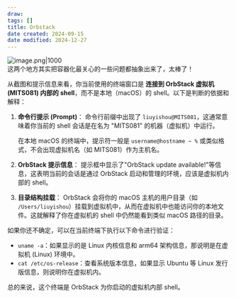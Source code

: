```yaml
---
draw:
tags: []
title: Orbstack
date created: 2024-09-15
date modified: 2024-12-27
---
```


![image.png|1000](https://imagehosting4picgo.oss-cn-beijing.aliyuncs.com/imagehosting/fix-dir%2Fpicgo%2Fpicgo-clipboard-images%2F2024%2F09%2F15%2F15-13-32-2a249c0f1962200ac555310c5b417ae8-202409151513791-1c49ce.png)  
这两个地方其实把容器化最关心的一些问题都抽象出来了，太棒了！

从截图和提示信息来看，你当前使用的终端窗口是 **连接到 OrbStack 虚拟机 (MITS081) 内部的 shell**，而不是本地（macOS）的 shell。以下是判断的依据和解释：

1. **命令行提示 (Prompt)**：
    命令行前缀中出现了 `liuyishou@MITS081`，这通常意味着你当前的 shell 会话是在名为 "MITS081" 的机器（虚拟机）中运行。
    

    在本地 macOS 的终端中，提示符一般是 `username@hostname ~ %` 或类似格式，不会出现虚拟机名（如 MITS081）作为主机名。

    
2. **OrbStack 提示信息**：
    提示框中显示了"OrbStack update available!"等信息，这表明当前的会话是通过 OrbStack 启动和管理的环境，应该是虚拟机内部的 shell。
    
3. **目录结构挂载**：
    OrbStack 会将你的 macOS 主机的用户目录（如 `/Users/liuyishou`）挂载到虚拟机中，从而在虚拟机中也能访问你的本地文件。这就解释了你在虚拟机的 shell 中仍然能看到类似 macOS 路径的目录。
    

如果你还不确定，可以在当前终端下执行以下命令进行验证：

- `uname -a`：如果显示的是 Linux 内核信息和 arm64 架构信息，那说明是在虚拟机 (Linux) 环境中。
- `cat /etc/os-release`：查看系统版本信息，如果显示 Ubuntu 等 Linux 发行版信息，则说明你在虚拟机内。

总的来说，这个终端是 OrbStack 为你启动的虚拟机内部 shell。
